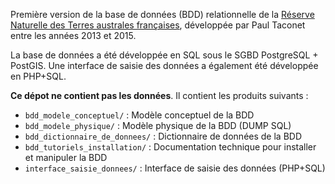 Première version de la base de données (BDD) relationnelle de la [Réserve Naturelle des Terres australes françaises](https://reserves-naturelles.org/reserves/terres-australes-francaises/), développée par Paul Taconet entre les années 2013 et 2015.

La base de données a été développée en SQL sous le SGBD PostgreSQL + PostGIS. Une interface de saisie des données a également été développée en PHP+SQL.

**Ce dépot ne contient pas les données**. Il contient les produits suivants : 

- `bdd_modele_conceptuel/` : Modèle conceptuel de la BDD
- `bdd_modele_physique/` : Modèle physique de la BDD (DUMP SQL)
- `bdd_dictionnaire_de_donnees/` : Dictionnaire de données de la BDD
- `bdd_tutoriels_installation/` :  Documentation technique pour installer et manipuler la BDD
- `interface_saisie_donnees/` : Interface de saisie des données (PHP+SQL)

